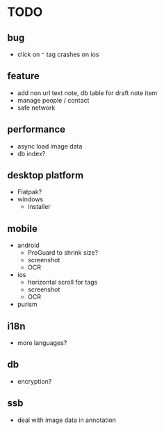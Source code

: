 # TODO

## bug
- click on `"` tag crashes on ios

## feature
- add non url text note, db table for draft note item
- manage people / contact
- safe network

## performance
- async load image data
- db index?

## desktop platform
- Flatpak?
- windows
  - installer

## mobile
- android
  - ProGuard to shrink size?
  - screenshot
  - OCR
- ios
  - horizontal scroll for tags 
  - screenshot
  - OCR
- purism

## i18n
- more languages?

## db
- encryption?

## ssb
- deal with image data in annotation
